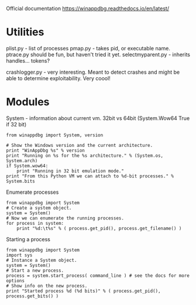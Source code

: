 <!-- TITLE: Winappdbg -->
<!-- SUBTITLE: A quick summary of Winappdbg -->


Official documentation https://winappdbg.readthedocs.io/en/latest/

# Utilities
plist.py - list of processes
pmap.py - takes pid, or executable name.
ptrace.py should be fun, but haven't tried it yet.
selectmyparent.py - inherits handles... tokens?

crashlogger.py - very interesting.  Meant to detect crashes and might be able to determine exploitability.  Very coool!


# Modules
System - information about current vm.  32bit vs 64bit (System.Wow64 True if 32 bit)

```
from winappdbg import System, version

# Show the Windows version and the current architecture.
print "WinAppDbg %s" % version
print "Running on %s for the %s architecture." % (System.os, System.arch)
if System.wow64:
    print "Running in 32 bit emulation mode."
print "From this Python VM we can attach to %d-bit processes." % System.bits
```

Enumerate processes
```
from winappdbg import System
# Create a system object.
system = System()
# Now we can enumerate the running processes.
for process in system:
    print "%d:\t%s" % ( process.get_pid(), process.get_filename() )
```

Starting a process

```
from winappdbg import System
import sys
# Instance a System object.
system = System()
# Start a new process.
process = system.start_process( command_line ) # see the docs for more options
# Show info on the new process.
print "Started process %d (%d bits)" % ( process.get_pid(), process.get_bits() )
```


